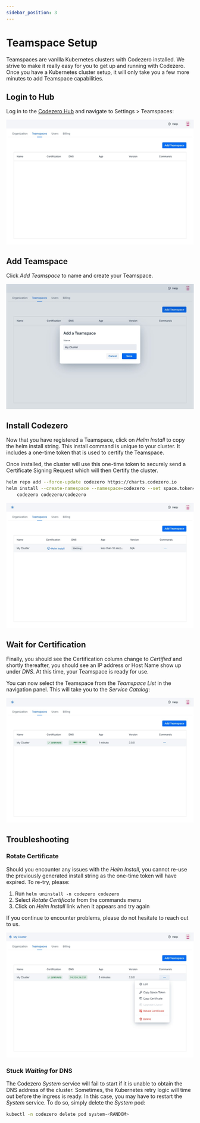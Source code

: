 ```yaml
---
sidebar_position: 3
---
```


# Teamspace Setup

Teamspaces are vanilla Kubernetes clusters with Codezero installed. We strive to make it really easy for you to get up and running with Codezero. Once you have a Kubernetes cluster setup, it will only take you a few more minutes to add Teamspace capabilities.

## Login to Hub

Log in to the [Codezero Hub](https://hub.codezero.io) and navigate to Settings > Teamspaces:

![Teamspace Settings](./_media/ts-settings.jpg)

## Add Teamspace

Click _Add Teamspace_ to name and create your Teamspace.

![Teamspace Create](./_media/ts-create.jpg)

## Install Codezero

Now that you have registered a Teamspace, click on _Helm Install_ to copy the helm install string. This install command is unique to your cluster. It includes a one-time token that is used to certify the Teamspace.

Once installed, the cluster will use this one-time token to securely send a Certificate Signing Request which will then Certify the cluster.

```bash
helm repo add --force-update codezero https://charts.codezero.io
helm install --create-namespace --namespace=codezero --set space.token=<ONE-TIME TOKEN> \
    codezero codezero/codezero
```

![Teamspace Install](./_media/ts-helm.jpg)

## Wait for Certification

Finally, you should see the Certification column change to _Certified_ and shortly thereafter, you should see an IP address or Host Name show up under _DNS_. At this time, your Teamspace is ready for use.

You can now select the Teamspace from the _Teamspace List_ in the navigation panel. This will take you to the _Service Catalog_:

![Teamspace Install](./_media/ts-certified.jpg)

## Troubleshooting

### Rotate Certificate

Should you encounter any issues with the _Helm Install_, you cannot re-use the previously generated install string as the one-time token will have expired. To re-try, please:

1. Run `helm uninstall -n codezero codezero`
1. Select _Rotate Certificate_ from the commands menu
1. Click on _Helm Install_ link when it appears and try again

If you continue to encounter problems, please do not hesitate to reach out to us.

![Teamspace Install](./_media/ts-rotate.jpg)

### Stuck _Waiting_ for DNS

The Codezero _System_ service will fail to start if it is unable to obtain the DNS address of the cluster. Sometimes, the Kubernetes retry logic will time out before the ingress is ready. In this case, you may have to restart the _System_ service. To do so, simply delete the _System_ pod:

```bash
kubectl -n codezero delete pod system-<RANDOM>
```
